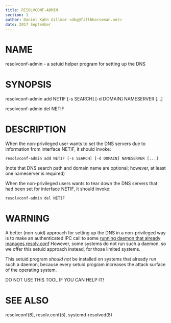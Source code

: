 ```yaml
---
title: RESOLVCONF-ADMIN
section: 1
author: Daniel Kahn Gillmor <dkg@fifthhorseman.net>
date: 2017 September
---
```


NAME
====

resolvconf-admin - a setuid helper program for setting up the DNS

SYNOPSIS
========
 
resolvconf-admin add NETIF [-s SEARCH] [-d DOMAIN] NAMESERVER [...]

resolvconf-admin del NETIF

DESCRIPTION
===========

When the non-privileged user wants to set the DNS servers due to
information from interface NETIF, it should invoke:

    resolvconf-admin add NETIF [-s SEARCH] [-d DOMAIN] NAMESERVER [...]

(note that DNS search path and domain name are optional; however,
at least one nameserver is required)

When the non-privileged users wants to tear down the DNS servers
that had been set for interface NETIF, it should invoke:

    resolvconf-admin del NETIF

WARNING
=======

A better (non-suid) approach for setting up the DNS in a
non-privileged way is to make an authenticated IPC call to some
[running daemon that already manages
resolv.conf](https://www.freedesktop.org/wiki/Software/systemd/resolved/)
However, some systems do not run such a daemon, so we offer this
setuid approach instead, for those limited systems.

This setuid program *should not* be installed on systems that already run
such a daemon, because every setuid program increases the attack surface of
the operating system.

DO NOT USE THIS TOOL IF YOU CAN HELP IT!

SEE ALSO
========

resolvconf(8), resolv.conf(5), systemd-resolved(8) 
